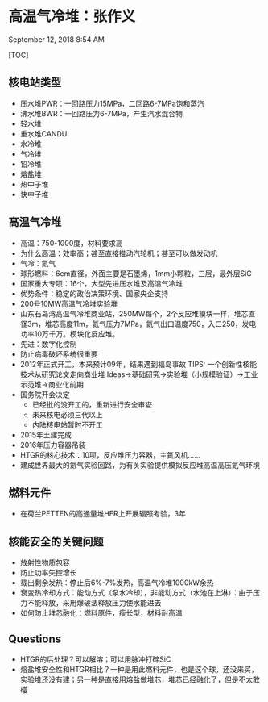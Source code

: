 # 高温气冷堆：张作义
September 12, 2018 8:54 AM

[TOC]

## 核电站类型
- 压水堆PWR：一回路压力15MPa，二回路6-7MPa饱和蒸汽
- 沸水堆BWR：一回路压力6-7MPa，产生汽水混合物
- 轻水堆
- 重水堆CANDU
- 水冷堆
- 气冷堆
- 铅冷堆
- 熔盐堆
- 热中子堆
- 快中子堆

## 高温气冷堆
- 高温：750-1000度，材料要求高
- 为什么高温：效率高；甚至直接推动汽轮机；甚至可以做发动机
- 气冷：氦气
- 球形燃料：6cm直径，外面主要是石墨烯，1mm小颗粒，三层，最外层SiC
- 国家重大专项：16个，大型先进压水堆及高温气冷堆
- 优势条件：稳定的政治决策环境、国家央企支持
- 200号10MW高温气冷堆实验堆
- 山东石岛湾高温气冷堆商业站，250MW每个，2个反应堆模块一样，堆芯直径3m，堆芯高度11m，氦气压力7MPa，氦气出口温度750，入口250，发电功率10万千万。模块化反应堆。
- 先进：数字化控制
- 防止病毒破坏系统很重要
- 2012年正式开工，本来预计09年，结果遇到福岛事故
		TIPS: 一个创新性核能技术从研究论文走向商业堆
		Ideas->基础研究->实验堆（小规模验证）->工业示范堆->商业化前期
- 国务院开会决定
	- 已经批的没开工的，重新进行安全审查
	- 未来核电必须三代以上
	- 内陆核电站暂时不开工
- 2015年土建完成
- 2016年压力容器吊装
- HTGR的核心技术：10项，反应堆压力容器，主氦风机……
- 建成世界最大的氦气实验回路，为有关实验提供模拟反应堆高温高压氦气环境

## 燃料元件
- 在荷兰PETTEN的高通量堆HFR上开展辐照考验，3年

## 核能安全的关键问题
- 放射性物质包容
- 防止功率失控增长
- 载出剩余发热：停止后6%-7%发热，高温气冷堆1000kW余热
- 衰变热冷却方式：能动方式（泵水冷却），非能动方式（水池在上淋）：由于压力不能释放，采用爆破法释放压力使水能进去
- 如何防止堆芯融化：燃料原件，瘦长型，材料耐高温

## Questions
- HTGR的后处理？可以解溶；可以用脉冲打碎SiC
- 熔盐堆安全性和HTGR相比？一种是用此燃料元件，也是这个球，还没来买，实验堆还没有建；另一种是直接用熔盐做堆芯，堆芯已经融化了，但是不太敢碰